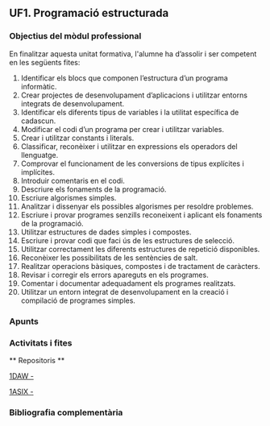 ## UF1. Programació estructurada

### Objectius del mòdul professional

En finalitzar aquesta unitat formativa, l'alumne ha d’assolir i ser competent en les següents fites:

1. Identificar els blocs que componen l’estructura d’un programa informàtic.
2. Crear projectes de desenvolupament d’aplicacions i utilitzar entorns integrats de desenvolupament.
3. Identificar els diferents tipus de variables i la utilitat específica de cadascun.
4. Modificar el codi d’un programa per crear i utilitzar variables.
5. Crear i utilitzar constants i literals.
6. Classificar, reconèixer i utilitzar en expressions els operadors del llenguatge.
7. Comprovar el funcionament de les conversions de tipus explícites i implícites.
8. Introduir comentaris en el codi.
9. Descriure els fonaments de la programació.
10. Escriure algorismes simples.
11. Analitzar i dissenyar els possibles algorismes per resoldre problemes.
12. Escriure i provar programes senzills reconeixent i aplicant els fonaments de la programació.
13. Utilitzar estructures de dades simples i compostes.
14. Escriure i provar codi que faci ús de les estructures de selecció.
15. Utilitzar correctament les diferents estructures de repetició disponibles.
16. Reconèixer les possibilitats de les sentències de salt.
17. Realitzar operacions bàsiques, compostes i de tractament de caràcters.
18. Revisar i corregir els errors apareguts en els programes.
19. Comentar i documentar adequadament els programes realitzats.
19. Utilitzar un entorn integrat de desenvolupament en la creació i compilació de programes simples.


### Apunts

### Activitats i fites

** Repositoris **

[1DAW - ](https://docs.google.com/spreadsheets/d/1XJOxnXtz5m1X-f1Fxt0QpCeBM6_AtLzsJlz-oqbClb8/edit?usp=sharing)

[1ASIX - ](https://docs.google.com/spreadsheets/d/1j7XtjpuM-7QjDaFm-y2LEeBQlqRKtfQaICCveF0QqNA/edit?usp=sharing)

### Bibliografia complementària